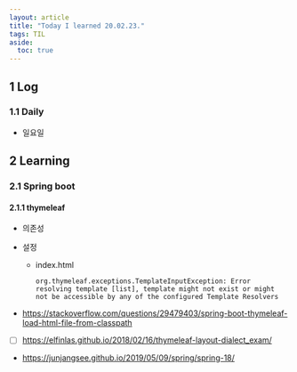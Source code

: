 ```yaml
---
layout: article
title: "Today I learned 20.02.23."
tags: TIL
aside:
  toc: true
---
```


## 1 Log

### 1.1 Daily

- 일요일




## 2 Learning

### 2.1 Spring boot

#### 2.1.1 thymeleaf

- 의존성

- 설정

  - index.html

    ```console
    org.thymeleaf.exceptions.TemplateInputException: Error resolving template [list], template might not exist or might not be accessible by any of the configured Template Resolvers
    ```

- https://stackoverflow.com/questions/29479403/spring-boot-thymeleaf-load-html-file-from-classpath

- [ ] https://elfinlas.github.io/2018/02/16/thymeleaf-layout-dialect_exam/

- https://junjangsee.github.io/2019/05/09/spring/spring-18/
